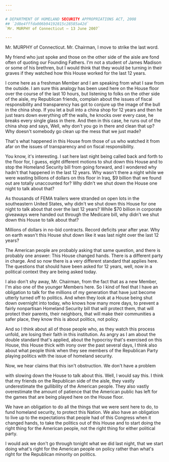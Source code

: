 ```yaml
---
---

# DEPARTMENT OF HOMELAND SECURITY APPROPRIATIONS ACT, 2008
## `2d8e4fffda006b94192815c28585a42d`
`Mr. MURPHY of Connecticut — 13 June 2007`

---
```



Mr. MURPHY of Connecticut. Mr. Chairman, I move to strike the last 
word.

My friend who just spoke and those on the other side of the aisle are 
fond often of quoting our Founding Fathers. I'm not a student of James 
Madison or some of his brethren, but I would think that they would be 
turning in their graves if they watched how this House worked for the 
last 12 years.

I come here as a freshman Member and I am speaking from what I saw 
from the outside. I am sure this analogy has been used here on the 
House floor over the course of the last 10 hours, but listening to 
folks on the other side of the aisle, my Republican friends, complain 
about the issues of fiscal responsibility and transparency has got to 
conjure up the image of the bull in the china shop. If you let a bull 
into a china shop for 12 years and then he just tears down everything 
off the walls, he knocks over every case, he breaks every single glass 
in there. And then in this case, he runs out of the china shop and 
says, Well, why don't you go in there and clean that up? Why doesn't 
somebody go clean up the mess that we just made?

That's what happened in this House from those of us who watched it 
from afar on the issues of transparency and on fiscal responsibility.

You know, it's interesting. I sat here last night being called back 
and forth to the floor for, I guess, eight different motions to shut 
down this House and to stop the Homeland Security bill from going 
forward, and I wondered why hadn't that happened in the last 12 years. 
Why wasn't there a night while we were wasting billions of dollars on 
this floor in Iraq, $9 billion that we found out are totally 
unaccounted for? Why didn't we shut down the House one night to talk 
about that?

As thousands of FEMA trailers were stranded on open lots in the 
southeastern United States, why didn't we shut down this House for one 
night to talk about that over the last 12 years? While $70 billion in 
corporate giveaways were handed out through the Medicare bill, why 
didn't we shut down this House to talk about that?

Millions of dollars in no-bid contracts. Record deficits year after 
year. Why on earth wasn't this House shut down like it was last night 
over the last 12 years?

The American people are probably asking that same question, and there 
is probably one answer: This House changed hands. There is a different 
party in charge. And so now there is a very different standard that 
applies here. The questions that should have been asked for 12 years, 
well, now in a political context they are being asked today.

I also don't shy away, Mr. Chairman, from the fact that as a new 
Member, I'm also one of the younger Members here. So I kind of feel 
that I have an obligation to talk for the millions of my generation 
that have just become utterly turned off to politics. And when they 
look at a House being shut down overnight into today, who knows how 
many more days, to prevent a fairly nonpartisan Homeland Security bill 
that will protect them, that will protect their parents, their 
neighbors, that will make their communities a safer place, they know 
this is about politics, not policy.

And so I think about all of those people who, as they watch this 
process unfold, are losing their faith in this institution. As angry as 
I am about the double standard that's applied, about the hypocrisy 
that's exercised on this House, this House thick with irony over the 
past several days, I think also about what people think when they see 
members of the Republican Party playing politics with the issue of 
homeland security.

Now, we hear claims that this isn't obstruction. We don't have a 
problem


with slowing down the House to talk about this. Well, I would say this. 
I think that my friends on the Republican side of the aisle, they 
vastly underestimate the gullibility of the American people. They also 
vastly overestimate the amount of patience that the American public has 
left for the games that are being played here on the House floor.

We have an obligation to do all the things that we were sent here to 
do, to fund homeland security, to protect this Nation. We also have an 
obligation to live up to the expectations that people had of this 
Congress when it changed hands, to take the politics out of this House 
and to start doing the right thing for the American people, not the 
right thing for either political party.

I would ask we don't go through tonight what we did last night, that 
we start doing what's right for the American people on policy rather 
than what's right for the Republican minority on politics.